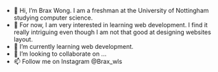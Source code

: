 - 👋 Hi, I’m Brax Wong. I am a freshman at the University of Nottingham studying computer science.
- 👀 For now, I am very interested in learning web development. I find it really intriguing even though I am not that good at designing websites layout.
- 🌱 I’m currently learning web development.
- 💞️ I’m looking to collaborate on ...
- 📫 Follow me on Instagram @Brax_wls

<!---
BraxWong/BraxWong is a ✨ special ✨ repository because its `README.md` (this file) appears on your GitHub profile.
You can click the Preview link to take a look at your changes.
--->
